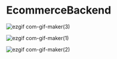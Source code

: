 # EcommerceBackend


![ezgif com-gif-maker(3)](https://user-images.githubusercontent.com/48159579/124625709-b5ae1200-de86-11eb-923d-40b35ad9485b.gif)

![ezgif com-gif-maker(1)](https://user-images.githubusercontent.com/48159579/124625714-b777d580-de86-11eb-9f8d-6e6ccd88e1ac.gif)

![ezgif com-gif-maker(2)](https://user-images.githubusercontent.com/48159579/124625725-b9da2f80-de86-11eb-822e-96997e7d4f31.gif)
